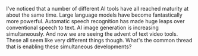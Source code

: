 I've noticed that a number of different AI tools have all reached maturity at about the same time. Large language models have become fantastically more powerful. Automatic speech recognition has made huge leaps over conventional speech to text. AI image generation is increasing simultaneously. And now we are seeing the advent of text video tools. These all seem like very different things though. What's the common thread that is enabling these simultaneous developments? 